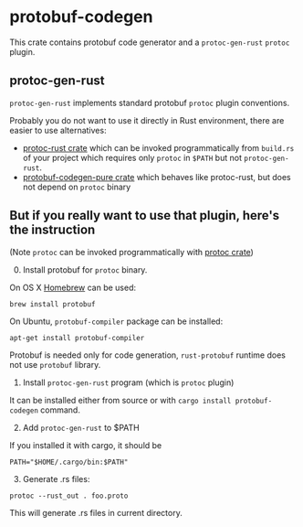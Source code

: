 # protobuf-codegen

This crate contains protobuf code generator and a `protoc-gen-rust` `protoc` plugin.

## protoc-gen-rust

`protoc-gen-rust` implements standard protobuf `protoc` plugin conventions.

Probably you do not want to use it directly in Rust environment, there are easier to use alternatives:

* [protoc-rust crate](https://github.com/stepancheg/rust-protobuf/tree/master/protoc)
  which can be invoked programmatically from `build.rs` of your project
  which requires only `protoc` in `$PATH` but not `protoc-gen-rust`.
* [protobuf-codegen-pure crate](https://github.com/stepancheg/rust-protobuf/tree/master/protobuf-codegen-pure)
  which behaves like protoc-rust, but does not depend on `protoc` binary

## But if you really want to use that plugin, here's the instruction

(Note `protoc` can be invoked programmatically with
[protoc crate](https://github.com/stepancheg/rust-protobuf/tree/master/protoc/))

0) Install protobuf for `protoc` binary.

On OS X [Homebrew](https://github.com/Homebrew/brew) can be used:

```
brew install protobuf
```

On Ubuntu, `protobuf-compiler` package can be installed:

```
apt-get install protobuf-compiler
```

Protobuf is needed only for code generation, `rust-protobuf` runtime
does not use `protobuf` library.

1) Install `protoc-gen-rust` program (which is `protoc` plugin)

It can be installed either from source or with `cargo install protobuf-codegen` command.

2) Add `protoc-gen-rust` to $PATH

If you installed it with cargo, it should be

```
PATH="$HOME/.cargo/bin:$PATH"
```

3) Generate .rs files:

```
protoc --rust_out . foo.proto
```

This will generate .rs files in current directory.
